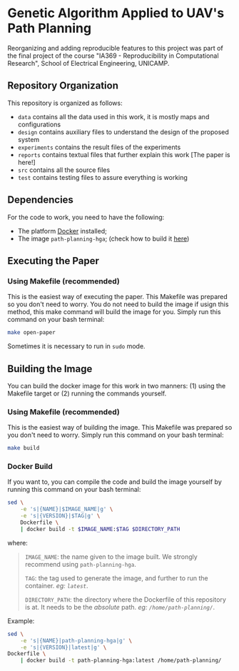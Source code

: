 # Genetic Algorithm Applied to UAV's Path Planning

Reorganizing and adding reproducible features to this project was part of the final project of the course "IA369 - Reproducibility in Computational Research", School of Electrical Engineering, UNICAMP.

## Repository Organization

This repository is organized as follows:

- `data` contains all the data used in this work, it is mostly maps and configurations
- `design` contains auxiliary files to understand the design of the proposed system
- `experiments` contains the result files of the experiments
- `reports` contains textual files that further explain this work [The paper is here!]
- `src` contains all the source files
- `test` contains testing files to assure everything is working

## Dependencies

For the code to work, you need to have the following:

- The platform [Docker](https://docs.docker.com/get-docker/) installed;
- The image `path-planning-hga`; (check how to build it [here](#building-the-image))

## Executing the Paper

### Using Makefile (recommended)

This is the easiest way of executing the paper. This Makefile was prepared so you don't need to worry. You do not need to build the image if usign this method, this make command will build the image for you. Simply run this command on your bash terminal:

```bash
make open-paper
```

Sometimes it is necessary to run in `sudo` mode.

## Building the Image

You can build the docker image for this work in two manners: (1) using the Makefile target or (2) running the commands yourself.

### Using Makefile (recommended)

This is the easiest way of building the image. This Makefile was prepared so you don't need to worry. Simply run this command on your bash terminal:

```bash
make build
```

### Docker Build

If you want to, you can compile the code and build the image yourself by running this command on your bash terminal:

```bash
sed \
    -e 's|{NAME}|$IMAGE_NAME|g' \
    -e 's|{VERSION}|$TAG|g' \
    Dockerfile \
    | docker build -t $IMAGE_NAME:$TAG $DIRECTORY_PATH
```

where:

> `IMAGE_NAME`: the name given to the image built. We strongly recommend using `path-planning-hga`.
>
> `TAG`: the tag used to generate the image, and further to run the container. _eg: `latest`_.
>
> `DIRECTORY_PATH`: the directory where the Dockerfile of this repository is at. It needs to be the _absolute_ path. _eg: `/home/path-planning/`_.

Example:

```bash
sed \
    -e 's|{NAME}|path-planning-hga|g' \
    -e 's|{VERSION}|latest|g' \
Dockerfile \
    | docker build -t path-planning-hga:latest /home/path-planning/
```
